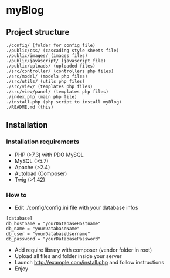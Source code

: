 # myBlog

## Project structure

```text
./config/ (folder for config file)
./public/css/ (cascading style sheets file)
./public/images/ (images files)
./public/javascript/ (javascript file)
./public/uploads/ (uploaded files)
./src/controller/ (controllers php files)
./src/model/ (models php files)
./src/utils/ (utils php files)
./src/view/ (templates php files)
./src/view/panel/ (templates php files)
./index.php (main php file)
./install.php (php script to install myBlog)
./README.md (this)
```

## Installation

### Installation requirements
-  PHP (>7.3) with PDO MySQL
-  MySQL (>5.7)
-  Apache (>2.4)
-  Autoload (Composer)
-  Twig (>1.42)

### How to
-  Edit ./config/config.ini file with your database infos
```text
[database]
db_hostname = "yourDatabaseHostname"
db_name = "yourDatabaseName"
db_user = "yourDatabaseUsername"
db_password = "yourDatabasePassword"
```
-  Add require library with composer (vendor folder in root)
-  Upload all files and folder inside your server
-  Launch http://example.com/install.php and follow instructions
-  Enjoy
